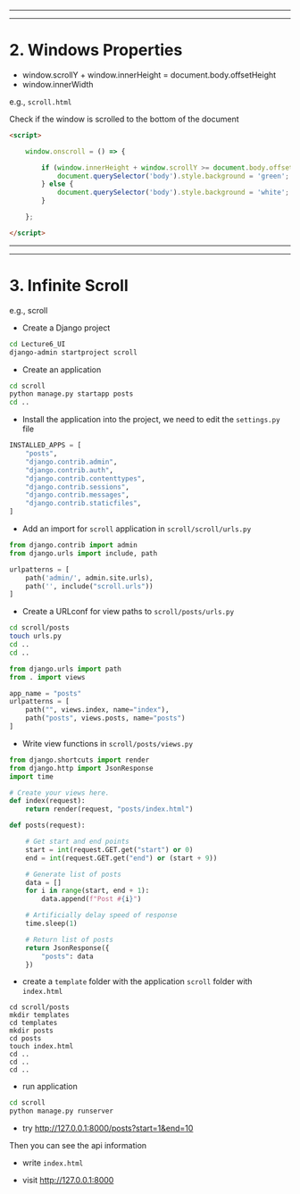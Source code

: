 
---
---
# 2. Windows Properties

- window.scrollY + window.innerHeight = document.body.offsetHeight
- window.innerWidth

e.g., `scroll.html`

Check if the window is scrolled to the bottom of the document
```html
<script>

    window.onscroll = () => {

        if (window.innerHeight + window.scrollY >= document.body.offsetHeight) {
            document.querySelector('body').style.background = 'green';
        } else {
            document.querySelector('body').style.background = 'white';
        }

    };

</script>
```

---
---
# 3. Infinite Scroll
e.g., scroll

- Create a Django project
```zsh
cd Lecture6_UI
django-admin startproject scroll
```

- Create an application
```zsh
cd scroll
python manage.py startapp posts
cd ..
```

- Install the application into the project, we need to edit the `settings.py` file
```python
INSTALLED_APPS = [
    "posts",
    "django.contrib.admin",
    "django.contrib.auth",
    "django.contrib.contenttypes",
    "django.contrib.sessions",
    "django.contrib.messages",
    "django.contrib.staticfiles",
]
```

- Add an import for `scroll` application in `scroll/scroll/urls.py`
```python
from django.contrib import admin
from django.urls import include, path

urlpatterns = [
    path('admin/', admin.site.urls),
    path('', include("scroll.urls"))
]
```

- Create a URLconf for view paths to `scroll/posts/urls.py`
```zsh
cd scroll/posts
touch urls.py
cd ..
cd ..
```

```python
from django.urls import path
from . import views

app_name = "posts"
urlpatterns = [
    path("", views.index, name="index"),
    path("posts", views.posts, name="posts")
]
```

- Write view functions in `scroll/posts/views.py`
```python
from django.shortcuts import render
from django.http import JsonResponse
import time

# Create your views here.
def index(request):
    return render(request, "posts/index.html")

def posts(request):

    # Get start and end points
    start = int(request.GET.get("start") or 0)
    end = int(request.GET.get("end") or (start + 9))

    # Generate list of posts
    data = []
    for i in range(start, end + 1):
        data.append(f"Post #{i}")

    # Artificially delay speed of response
    time.sleep(1)

    # Return list of posts
    return JsonResponse({
        "posts": data
    })
```


- create a `template` folder with the application `scroll` folder with `index.html`
```dash
cd scroll/posts
mkdir templates
cd templates
mkdir posts
cd posts
touch index.html
cd ..
cd ..
cd ..
```

- run application
```zsh
cd scroll
python manage.py runserver
```

- try
http://127.0.0.1:8000/posts?start=1&end=10

Then you can see the api information 

- write `index.html`

- visit http://127.0.0.1:8000 


